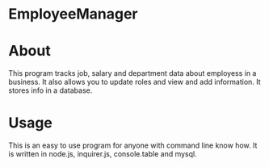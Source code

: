 # EmployeeManager
# About 
  This program tracks job, salary and department data about employess in a business. It also allows you to update roles and view and add information.
  It stores info in a database.

# Usage
   This is an easy to use program for anyone with command line know how. It is written in node.js, inquirer.js, console.table and mysql.
   
   
